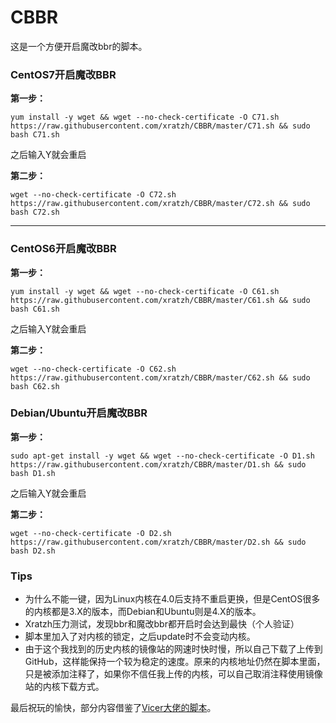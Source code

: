 # CBBR
这是一个方便开启魔改bbr的脚本。
### CentOS7开启魔改BBR
**第一步：**
```
yum install -y wget && wget --no-check-certificate -O C71.sh https://raw.githubusercontent.com/xratzh/CBBR/master/C71.sh && sudo bash C71.sh
```
之后输入Y就会重启

**第二步：**
```
wget --no-check-certificate -O C72.sh https://raw.githubusercontent.com/xratzh/CBBR/master/C72.sh && sudo bash C72.sh
```

---
### CentOS6开启魔改BBR
**第一步：**
```
yum install -y wget && wget --no-check-certificate -O C61.sh https://raw.githubusercontent.com/xratzh/CBBR/master/C61.sh && sudo bash C61.sh
```
之后输入Y就会重启

**第二步：**
```
wget --no-check-certificate -O C62.sh https://raw.githubusercontent.com/xratzh/CBBR/master/C62.sh && sudo bash C62.sh
```

### Debian/Ubuntu开启魔改BBR
**第一步：**
```
sudo apt-get install -y wget && wget --no-check-certificate -O D1.sh https://raw.githubusercontent.com/xratzh/CBBR/master/D1.sh && sudo bash D1.sh
```
之后输入Y就会重启

**第二步：**
```
wget --no-check-certificate -O D2.sh https://raw.githubusercontent.com/xratzh/CBBR/master/D2.sh && sudo bash D2.sh
```

### Tips
- 为什么不能一键，因为Linux内核在4.0后支持不重启更换，但是CentOS很多的内核都是3.X的版本，而Debian和Ubuntu则是4.X的版本。
- Xratzh压力测试，发现bbr和魔改bbr都开启时会达到最快（个人验证）
- 脚本里加入了对内核的锁定，之后update时不会变动内核。
- 由于这个我找到的历史内核的镜像站的网速时快时慢，所以自己下载了上传到GitHub，这样能保持一个较为稳定的速度。原来的内核地址仍然在脚本里面，只是被添加注释了，如果你不信任我上传的内核，可以自己取消注释使用镜像站的内核下载方式。   

最后祝玩的愉快，部分内容借鉴了[Vicer大佬的脚本](https://moeclub.org/2017/06/24/278/)。
